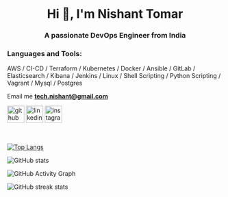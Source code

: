 <h1 align="center">Hi 👋, I'm Nishant Tomar</h1>
<h3 align="center">A passionate DevOps Engineer from India</h3>


<h3 align="left">Languages and Tools:</h3>
<p> AWS / CI-CD / Terraform / Kubernetes / Docker / Ansible / GitLab / Elasticsearch / Kibana / Jenkins / Linux / Shell Scripting / Python Scripting / Vagrant / Mysql / Postgres </p> 

Email me **tech.nishant@gmail.com**

[<img src='https://cdn.jsdelivr.net/npm/simple-icons@3.0.1/icons/github.svg' alt='github' height='40'>](https://github.com/nishanttomar)  [<img src='https://cdn.jsdelivr.net/npm/simple-icons@3.0.1/icons/linkedin.svg' alt='linkedin' height='40'>](https://www.linkedin.com/in/nishant-tomar77/)  [<img src='https://cdn.jsdelivr.net/npm/simple-icons@3.0.1/icons/instagram.svg' alt='instagram' height='40'>](https://www.instagram.com/nishant_tomar18/)  

<br>

[![Top Langs](https://github-readme-stats.vercel.app/api/top-langs/?username=nishanttomar)](https://github.com/anuraghazra/github-readme-stats)

![GitHub stats](https://github-readme-stats.vercel.app/api?username=nishanttomar&show_icons=true)  

![GitHub Activity Graph](https://activity-graph.herokuapp.com/graph?username=nishanttomar)  

![GitHub streak stats](https://streak-stats.demolab.com/?user=nishanttomar)  
